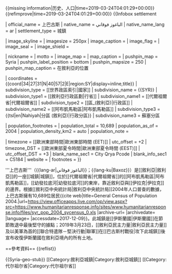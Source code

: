{{missing information|历史、人口|time=2019-03-24T04:01:29+00:00}}
{{refimprove|time=2019-03-24T04:01:29+00:00}}
{{Infobox settlement
<!--See the Table at Infobox Settlement for all fields and descriptions of usage-->
<!-- Basic info  ---------------->
| official_name          = 上巴古斯
| native_name            = الباغوز فوقاني
| native_name_lang       = ar
| settlement_type        = 城鎮
<!-- images and maps  ----------->
| image_skyline          =
| imagesize              = 250px
| image_caption          =
| image_flag             =
| image_seal             =
| image_shield           =
<!-- for cities whose native name is not in English -->
| nickname               =
| motto                  =
| image_map              =
| map_caption            =
| pushpin_map            = Syria <!-- the name of a location map as per [[Template:Location_map|Template:Location map]] -->
| pushpin_label_position = bottom
| pushpin_mapsize        = 250
| pushpin_map_caption    = 在敘利亞的位置
<!-- Location ------------------>
| coordinates            = {{coord|34|27|31|N|40|57|2|E|region:SY|display=inline,title}}
| subdivision_type       = [[世界政區索引|國家]]
| subdivision_name       = {{SYR}}
| subdivision_type1      = [[敘利亞行政區劃|行省]]
| subdivision_name1      = [[代爾祖爾省|代爾祖爾省]]
| subdivision_type2      = [[區_(敘利亞)|行政區]]
| subdivision_name2      = [[阿布凱馬勒區|阿布凱馬勒區]]
| subdivision_type3      = {{tsl|en|Nahiyah|分區 (敘利亞)|行政分區}}
| subdivision_name3      = 蘇塞分區
<!-- Population   ----------------------->
| population_footnotes   =
| population_total       = 10,689
| population_as_of       = 2004
| population_density_km2 = auto
| population_note        =
<!-- General information  --------------->
| timezone               = [[歐洲東部時間|歐洲東部時間 (EET)]]
| utc_offset             = +2
| timezone_DST           = [[歐洲東部夏令時間|歐洲東部夏令時間 (EEST)]]
| utc_offset_DST         = +3
| blank_name_sec1        = City Qrya Pcode
| blank_info_sec1        = C5184
| website                =
| footnotes              =
}}

'''上巴古斯'''（{{lang-ar|الباغوز فوقاني}}；{{lang-ku|Baxoz}}）是[[敘利亞|敘利亞]]的一座[[城鎮|城鎮]]，位於[[代爾祖爾省|代爾祖爾省]]的[[阿布凱馬勒區|阿布凱馬勒區]]，[[幼發拉底河|幼發拉底河]]的東岸，靠近敘利亞與[[伊拉克|伊拉克]]的邊界。根據[[敘利亞中央統計局|敘利亞中央統計局]]2004年人口普查的數據，上巴古斯擁有10,689位居民<ref>{{cite web|title=General Census of Population 2004.|url=https://view.officeapps.live.com/op/view.aspx?src=https://www.humanitarianresponse.info/sites/www.humanitarianresponse.info/files/syr_pop_2004_sycensus_0.xls |archive-url= |archivedate= |language= |accessdate=2017-12-09}}</ref>。此城鎮是[[伊斯蘭國|伊斯蘭國]]在節節敗退中最後堅守的據點；2019年3月23日，[[敘利亞民主力量|敘利亞民主力量]]及以美軍為首的[[聯合特遣隊－堅決行動|聯軍]]在[[巴古斯村戰役|攻下此城鎮]]後宣布收復伊斯蘭國在敘利亞境內的所有土地。

==參考資料==
{{reflist}}

{{Syria-geo-stub}}
[[Category:敘利亞城鎮|Category:敘利亞城鎮]]
[[Category:代尔祖尔省|Category:代尔祖尔省]]
